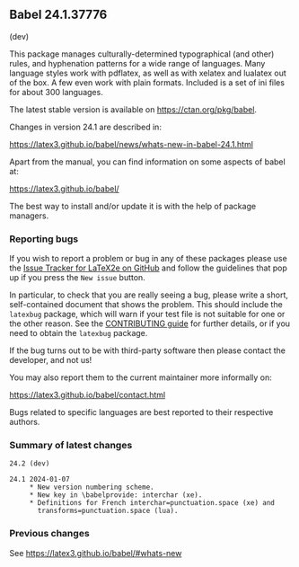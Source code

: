 ## Babel 24.1.37776

(dev)

This package manages culturally-determined typographical (and other)
rules, and hyphenation patterns for a wide range of languages. Many
language styles work with pdflatex, as well as with xelatex and
lualatex out of the box. A few even work with plain formats. Included
is a set of ini files for about 300 languages.

The latest stable version is available on <https://ctan.org/pkg/babel>.

Changes in version 24.1 are described in:

https://latex3.github.io/babel/news/whats-new-in-babel-24.1.html

Apart from the manual, you can find information on some aspects of babel at:

https://latex3.github.io/babel/

The best way to install and/or update it is with the help of package
managers.

### Reporting bugs

If you wish to report a problem or bug in any of these packages please
use the
[Issue Tracker for LaTeX2e on GitHub](https://github.com/latex3/babel/issues)
and follow the guidelines that pop up if you press the `New issue`
button.

In particular, to check that you are really seeing a bug, please write
a short, self-contained document that shows the problem. This should
include the `latexbug` package, which will warn if your test file is
not suitable for one or the other reason. See the
[CONTRIBUTING guide](https://github.com/latex3/latex2e/blob/master/CONTRIBUTING.md)
for further details, or if you need to obtain the `latexbug` package.

If the bug turns out to be with third-party software then please
contact the developer, and not us!

You may also report them to the current maintainer more informally on:

   https://latex3.github.io/babel/contact.html

Bugs related to specific languages are best reported to their
respective authors.

### Summary of latest changes
```
24.2 (dev)

24.1 2024-01-07
     * New version numbering scheme.
     * New key in \babelprovide: interchar (xe).
     * Definitions for French interchar=punctuation.space (xe) and
       transforms=punctuation.space (lua).
```

### Previous changes

See https://latex3.github.io/babel/#whats-new
